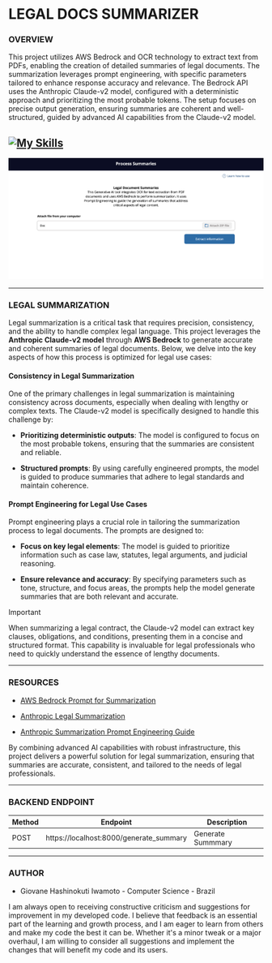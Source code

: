# LEGAL DOCS SUMMARIZER

### **OVERVIEW**

This project utilizes AWS Bedrock and OCR technology to extract text from PDFs, enabling the creation of detailed summaries of legal documents. The summarization leverages prompt engineering, with specific parameters tailored to enhance response accuracy and relevance. The Bedrock API uses the Anthropic Claude-v2 model, configured with a deterministic approach and prioritizing the most probable tokens. The setup focuses on precise output generation, ensuring summaries are coherent and well-structured, guided by advanced AI capabilities from the Claude-v2 model.

## [![My Skills](https://skillicons.dev/icons?i=aws,py,fastapi,js,html,css&theme=dark)](https://skillicons.dev)

![Page](img/image.png)

---

### **LEGAL SUMMARIZATION**

Legal summarization is a critical task that requires precision, consistency, and the ability to handle complex legal language. This project leverages the **Anthropic Claude-v2 model** through **AWS Bedrock** to generate accurate and coherent summaries of legal documents. Below, we delve into the key aspects of how this process is optimized for legal use cases:

#### **Consistency in Legal Summarization**

One of the primary challenges in legal summarization is maintaining consistency across documents, especially when dealing with lengthy or complex texts. The Claude-v2 model is specifically designed to handle this challenge by:

- **Prioritizing deterministic outputs**: The model is configured to focus on the most probable tokens, ensuring that the summaries are consistent and reliable.

- **Structured prompts**: By using carefully engineered prompts, the model is guided to produce summaries that adhere to legal standards and maintain coherence.

#### **Prompt Engineering for Legal Use Cases**
Prompt engineering plays a crucial role in tailoring the summarization process to legal documents. The prompts are designed to:

- **Focus on key legal elements**: The model is guided to prioritize information such as case law, statutes, legal arguments, and judicial reasoning.

- **Ensure relevance and accuracy**: By specifying parameters such as tone, structure, and focus areas, the prompts help the model generate summaries that are both relevant and accurate.

> [!IMPORTANT]
> When summarizing a legal contract, the Claude-v2 model can extract key clauses, obligations, and conditions, presenting them in a concise and structured format. This capability is invaluable for legal professionals who need to quickly understand the essence of lengthy documents.

---

### **RESOURCES**

- [AWS Bedrock Prompt for Summarization](https://docs.aws.amazon.com/bedrock/latest/userguide/prompt-templates-and-examples.html#summarization)

- [Anthropic Legal Summarization](https://docs.anthropic.com/en/docs/about-claude/use-case-guides/legal-summarization)

- [Anthropic Summarization Prompt Engineering Guide](https://github.com/anthropics/anthropic-cookbook/blob/main/skills/summarization/guide.ipynb)

By combining advanced AI capabilities with robust infrastructure, this project delivers a powerful solution for legal summarization, ensuring that summaries are accurate, consistent, and tailored to the needs of legal professionals.

---

### **BACKEND ENDPOINT**

| Method | Endpoint                                | Description       |
| ------ | --------------------------------------- | ----------------- |
| POST   | https://localhost:8000/generate_summary | Generate Summmary |

---

### **AUTHOR**

- Giovane Hashinokuti Iwamoto - Computer Science - Brazil

I am always open to receiving constructive criticism and suggestions for improvement in my developed code. I believe that feedback is an essential part of the learning and growth process, and I am eager to learn from others and make my code the best it can be. Whether it's a minor tweak or a major overhaul, I am willing to consider all suggestions and implement the changes that will benefit my code and its users.
